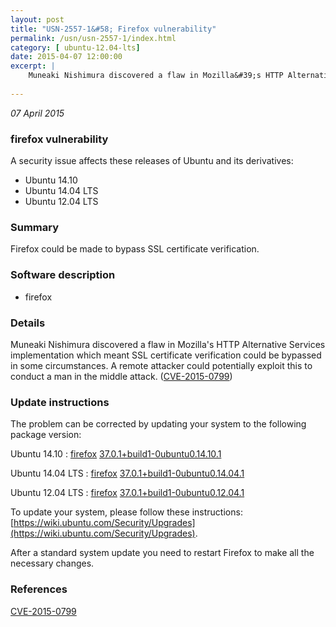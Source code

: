 ```yaml
---
layout: post
title: "USN-2557-1&#58; Firefox vulnerability"
permalink: /usn/usn-2557-1/index.html
category: [ ubuntu-12.04-lts]
date: 2015-04-07 12:00:00
excerpt: |
    Muneaki Nishimura discovered a flaw in Mozilla&#39;s HTTP Alternative Services implementation which meant SSL certificate verification could be bypassed in some circumstances. A remote attacker could potentially exploit this to conduct a man in the middle attack. ([CVE-2015-0799](http://people.ubuntu.com/~ubuntu-security/cve/CVE-2015-0799)) 
    
--- 
```

 
 

*07 April 2015*

### firefox vulnerability

A security issue affects these releases of Ubuntu and its derivatives:

* Ubuntu 14.10
* Ubuntu 14.04 LTS
* Ubuntu 12.04 LTS

### Summary

Firefox could be made to bypass SSL certificate verification. 

### Software description

* firefox 

### Details

Muneaki Nishimura discovered a flaw in Mozilla&#39;s HTTP Alternative Services implementation which meant SSL certificate verification could be bypassed in some circumstances. A remote attacker could potentially exploit this to conduct a man in the middle attack. ([CVE-2015-0799](http://people.ubuntu.com/~ubuntu-security/cve/CVE-2015-0799)) 

### Update instructions

The problem can be corrected by updating your system to the following package version:

Ubuntu 14.10
 : [firefox](https://launchpad.net/ubuntu/+source/firefox) <span> [37.0.1+build1-0ubuntu0.14.10.1](https://launchpad.net/ubuntu/+source/firefox/37.0.1+build1-0ubuntu0.14.10.1) </span> 

Ubuntu 14.04 LTS
 : [firefox](https://launchpad.net/ubuntu/+source/firefox) <span> [37.0.1+build1-0ubuntu0.14.04.1](https://launchpad.net/ubuntu/+source/firefox/37.0.1+build1-0ubuntu0.14.04.1) </span> 

Ubuntu 12.04 LTS
 : [firefox](https://launchpad.net/ubuntu/+source/firefox) <span> [37.0.1+build1-0ubuntu0.12.04.1](https://launchpad.net/ubuntu/+source/firefox/37.0.1+build1-0ubuntu0.12.04.1) </span> 

To update your system, please follow these instructions: [https://wiki.ubuntu.com/Security/Upgrades](https://wiki.ubuntu.com/Security/Upgrades).

After a standard system update you need to restart Firefox to make all the necessary changes. 

### References

 
 [CVE-2015-0799](http://people.ubuntu.com/~ubuntu-security/cve/CVE-2015-0799)
 

